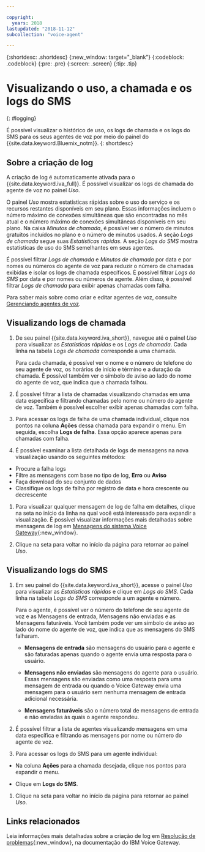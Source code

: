```yaml
---

copyright:
  years: 2018
lastupdated: "2018-11-12"
subcollection: "voice-agent"

---
```


{:shortdesc: .shortdesc}
{:new_window: target="_blank"}
{:codeblock: .codeblock}
{:pre: .pre}
{:screen: .screen}
{:tip: .tip}


# Visualizando o uso, a chamada e os logs do SMS
{: #logging}

É possível visualizar o histórico de uso, os logs de chamada e os logs do SMS para os seus agentes de voz por meio do painel do {{site.data.keyword.Bluemix_notm}}.
{: shortdesc}

## Sobre a criação de log

A criação de log é automaticamente ativada para o {{site.data.keyword.iva_full}}. É possível visualizar os logs de chamada do agente de voz no painel _Uso_.

O painel _Uso_ mostra estatísticas rápidas sobre o uso do serviço e os recursos restantes disponíveis em seu plano. Essas informações incluem o número máximo de conexões simultâneas que são encontradas no mês atual e o número máximo de conexões
simultâneas disponíveis em seu plano. Na caixa _Minutos de chamada_, é possível ver o número de minutos gratuitos incluídos no plano e o número de minutos usados. A seção _Logs de chamada_ segue suas _Estatísticas rápidas_. A seção _Logs do SMS_ mostra estatísticas de uso do SMS semelhantes em seus agentes. 

É possível filtrar _Logs de chamada_ e _Minutos de chamada_ por data e por nomes ou números do agente de voz para reduzir o número de chamadas exibidas e isolar os logs de chamada específicos. É possível filtrar _Logs do SMS_ por data e por nomes ou números de agente. Além disso, é possível filtrar _Logs de chamada_ para exibir apenas chamadas com falha.

Para saber mais sobre como criar e editar agentes de voz, consulte [Gerenciando agentes de voz](/docs/services/voice-agent?topic=voice-agent-managing).

##  Visualizando logs de chamada

1. De seu painel {{site.data.keyword.iva_short}}, navegue até o painel _Uso_ para visualizar as _Estatísticas rápidas_ e os *Logs de chamada*. Cada linha na tabela _Logs de chamada_ corresponde a uma chamada.

      Para cada chamada, é possível ver o nome e o número de telefone do seu agente de voz, os horários de início e término e a duração da chamada. É possível também ver o símbolo de aviso ao lado do nome do agente de voz, que indica que a chamada falhou.

1.  É possível filtrar a lista de chamadas visualizando chamadas em uma data específica e filtrando chamadas pelo nome ou número do agente de voz. Também é possível escolher exibir apenas chamadas com falha.

1. Para acessar os logs de falha de uma chamada individual, clique nos pontos na coluna **Ações** dessa chamada para expandir o menu. Em seguida, escolha **Logs de falha**. Essa opção aparece apenas para chamadas com falha.

1. É possível examinar a lista detalhada de logs de mensagens na nova visualização usando os seguintes métodos:
  * Procure a falha logs
  * Filtre as mensagens com base no tipo de log, **Erro** ou **Aviso**
  * Faça download do seu conjunto de dados
  * Classifique os logs de falha por registro de data e hora crescente ou decrescente

1. Para visualizar qualquer mensagem de log de falha em detalhes, clique na seta no início da linha na qual você está
interessado para expandir a visualização. É possível visualizar informações mais detalhadas sobre mensagens de log em [Mensagens do sistema Voice Gateway](https://www.ibm.com/support/knowledgecenter/SS4U29/messages.html){:new_window}.

1. Clique na seta para voltar no início da página para retornar ao painel _Uso_.

##  Visualizando logs do SMS

1. Em seu painel do {{site.data.keyword.iva_short}}, acesse o painel _Uso_ para visualizar as _Estatísticas rápidas_ e clique em *Logs do SMS*. Cada linha na tabela _Logs do SMS_ corresponde a um agente e número.

      Para o agente, é possível ver o número do telefone de seu agente de voz e as Mensagens de entrada, Mensagens não enviadas e as Mensagens faturáveis. Você também pode ver um símbolo de aviso ao lado do nome do agente de voz, que indica que as mensagens do SMS falharam.

      - **Mensagens de entrada** são mensagens do usuário para o agente e são faturadas apenas quando o agente envia uma resposta para o usuário. 

      - **Mensagens não enviadas** são mensagens do agente para o usuário. Essas mensagens são enviadas como uma resposta para uma mensagem de entrada ou quando o Voice Gateway envia uma mensagem para o usuário sem nenhuma mensagem de entrada adicional necessária. 

      - **Mensagens faturáveis** são o número total de mensagens de entrada e não enviadas às quais o agente respondeu.

1.  É possível filtrar a lista de agentes visualizando mensagens em uma data específica e filtrando as mensagens por nome ou número do agente de voz. 

1. Para acessar os logs do SMS para um agente individual:

  - Na coluna **Ações** para a chamada desejada, clique nos pontos para expandir o menu.
  
  - Clique em **Logs do SMS**.

1. Clique na seta para voltar no início da página para retornar ao painel _Uso_.

## Links relacionados
Leia informações mais detalhadas sobre a criação de log em [Resolução de problemas](https://www.ibm.com/support/knowledgecenter/SS4U29/troubleshooting.html){:new_window}, na documentação do IBM Voice Gateway.
